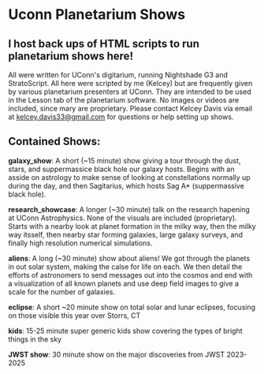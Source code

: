 # Uconn Planetarium Shows

## I host back ups of HTML scripts to run planetarium shows here! 

All were written for UConn's digitarium, running Nightshade G3 and StratoScript. All here were scripted by me (Kelcey) but are frequently given by various planetarium presenters at UConn.
They are intended to be used in the Lesson tab of the planetarium software. No images or videos are included, since mary are proprietary. Please contact Kelcey Davis via email at kelcey.davis33@gmail.com for questions or help setting up shows.

## Contained Shows:

**galaxy_show**: A short (~15 minute) show giving a tour through the dust, stars, and suppermassice black hole our galaxy hosts. Begins with an asside on astrology to make sense of looking at constellations normally up during the day, and then Sagitarius, which hosts Sag A* (suppermassive black hole).

**research_showcase**: A longer (~30 minute) talk on the research hapening at UConn Astrophysics. None of the visuals are included (proprietary). Starts with a nearby look at planet formation in the milky way, then the milky way itsself, then nearby star forming galaxies, large galaxy surveys, and finally high resolution numerical simulations.

**aliens**: A long (~30 minute) show about aliens! We got through the planets in out solar system, making the calse for life on each. We then detail the efforts of astronomers to send messages out into the cosmos and end with a visualization of all known planets and use deep field images to give a scale for the number of galaxies.

**eclipse**: A short ~20 minute show on total solar and lunar eclipses, focusing on those visible this year over Storrs, CT

**kids**: 15-25 minute super generic kids show covering the types of bright things in the sky

**JWST show**: 30 minute show on the major discoveries from JWST 2023-2025
